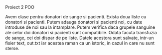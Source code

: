 Proiect 2 POO

Avem clase pentru donatori de sange si pacienti. Exista doua liste cu donatori si pacienti.
Putem adauga donatori si pacienti noi, cu date introduse de noi sau la intamplare.
Putem verifica daca grupele sanguine ale celor doi donatori si pacienti sunt compatibile.
Odata facuta transfuzia de sange, cei doi dispar de pe liste.
Datele acestora sunt salvate, intr-un fisier text, out.txt iar acestea raman ca un istoric, in cazul in care nu sunt sterse.
